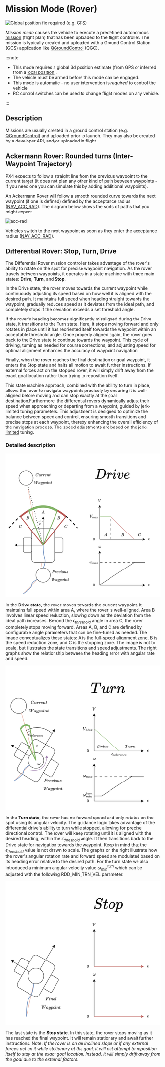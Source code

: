 # Mission Mode (Rover)

<img src="../../assets/site/position_fixed.svg" title="Global position fix required (e.g. GPS)" width="30px" />

_Mission mode_ causes the vehicle to execute a predefined autonomous [mission](../flying/missions.md) (flight plan) that has been uploaded to the flight controller.
The mission is typically created and uploaded with a Ground Control Station (GCS) application like [QGroundControl](https://docs.qgroundcontrol.com/master/en/) (QGC).

:::note

- This mode requires a global 3d position estimate (from GPS or inferred from a [local position](../ros/external_position_estimation.md#enabling-auto-modes-with-a-local-position)).
- The vehicle must be armed before this mode can be engaged.
- This mode is automatic - no user intervention is _required_ to control the vehicle.
- RC control switches can be used to change flight modes on any vehicle.
<!-- - RC stick movement will [by default](#COM_RC_OVERRIDE) change the vehicle to [Position mode](../flight_modes_mc/position.md) unless handling a critical battery failsafe.
  This is true for multicopters and VTOL in MC mode. -->

:::

## Description

Missions are usually created in a ground control station (e.g. [QGroundControl](https://docs.qgroundcontrol.com/master/en/qgc-user-guide/plan_view/plan_view.html)) and uploaded prior to launch.
They may also be created by a developer API, and/or uploaded in flight.

## Ackermann Rover: Rounded turns (Inter-Waypoint Trajectory)

PX4 expects to follow a straight line from the previous waypoint to the current target (it does not plan any other kind of path between waypoints - if you need one you can simulate this by adding additional waypoints).

An Ackermann Rover will follow a smooth rounded curve towards the next waypoint (if one is defined) defined by the acceptance radius ([NAV_ACC_RAD](../advanced_config/parameter_reference.md#NAV_ACC_RAD)).
The diagram below shows the sorts of paths that you might expect.

![acc-rad](../../assets/flying/acceptance_radius_mission.png)

Vehicles switch to the next waypoint as soon as they enter the acceptance radius ([NAV_ACC_RAD](../advanced_config/parameter_reference.md#NAV_ACC_RAD)).

## Differential Rover: Stop, Turn, Drive 

<!-- The Differential Rover mission controller exploits the rover's capability to turn in place for precise waypoint navigation. Upon reaching a waypoint, it halts and orients itself directly towards the next waypoint before commencing movement. This method enhances the accuracy of the navigation by ensuring the rover is properly aligned before moving towards the next target.

The rover operates within a state machine framework, encompassing drive, turn, and stop (reached goal) states. As the rover travels between waypoints, its speed is continuously adjusted to maintain optimal alignment with its intended path. If the rover's heading deviates from the direct line to the waypoint, it will systematically reduce speed to allow for minor directional adjustments. In instances of significant misalignment, the rover will enter the turn state, coming to a stop and pivoting on the spot to realign itself with the waypoint. This ensures a sharp and accurate approach to waypoint navigation. Upon successfully reaching a waypoint, the rover transitions to the stop state, reflecting its precise navigation capability. -->

The Differential Rover mission controller takes advantage of the rover's ability to rotate on the spot for precise waypoint navigation. As the rover travels between waypoints, it operates in a state machine with three main states: **Drive**, **Turn**, and **Stop**.

In the Drive state, the rover moves towards the current waypoint while continuously adjusting its speed based on how well it is aligned with the desired path. It maintains full speed when heading straight towards the waypoint, gradually reduces speed as it deviates from the ideal path, and completely stops if the deviation exceeds a set threshold angle.

If the rover's heading becomes significantly misaligned during the Drive state, it transitions to the Turn state. Here, it stops moving forward and only rotates in place until it has reoriented itself towards the waypoint within an acceptable threshold angle. Once properly aligned again, the rover goes back to the Drive state to continue towards the waypoint. This cycle of driving, turning as needed for course corrections, and adjusting speed for optimal alignment enhances the accuracy of waypoint navigation.

Finally, when the rover reaches the final destination or goal waypoint, it enters the Stop state and halts all motion to await further instructions. If external forces act on the stopped rover, it will simply drift away from the exact goal location rather than trying to reposition itself.

This state machine approach, combined with the ability to turn in place, allows the rover to navigate waypoints precisely by ensuring it is well-aligned before moving and can stop exactly at the goal destination.Furthermore, the differential rovers dynamically adjust their speed when approaching or departing from a waypoint, guided by jerk-limited tuning parameters. This adjustment is designed to optimize the balance between speed and control, ensuring smooth transitions and precise stops at each waypoint, thereby enhancing the overall efficiency of the navigation process. The speed adjustments are based on the [jerk-limited](../config_mc/mc_jerk_limited_type_trajectory.md#auto-mode) tuning.


### Detailed description

![Drive State](../../assets/flight_modes/mission_drive_differential_rover_new.png)

<!-- In the Drive state, the rover drives towards the current waypoint. Full speed is maintained within area A, where the rover is well-aligned. Area B involves linear speed interpolation, reducing speed as deviation increases. Beyond the $epsilon_{threshold}$ in area C, the rover halts. Areas A, B, and C are defined by angle parameters that can be fine-tuned as needed.

The image conceptualizes these states: A is full-speed alignment, B is the speed reduction zone, and C is the stopping zone. It's not to scale, but illustrates the state transitions and speed adjustments. -->

In the **Drive state**, the rover moves towards the current waypoint. It maintains full speed within area A, where the rover is well-aligned. Area B involves linear speed reduction, slowing down as the deviation from the ideal path increases. Beyond the $\epsilon_{threshold}$ angle in area C, the rover completely stops moving forward. Areas A, B, and C are defined by configurable angle parameters that can be fine-tuned as needed. The image conceptualizes these states: A is the full-speed alignment zone, B is the speed reduction zone, and C is the stopping zone. The image is not to scale, but illustrates the state transitions and speed adjustments. The right graphs show the relationship between the heading error with angular rate and speed. 

![Turn State](../../assets/flight_modes/mission_turn_differential_rover_new.png)

<!-- In the Turn state, the rover has no forward speed and only angular velocity to turn on the spot. The guidance logic utilizes the differential drive's ability to turn on the stop, allowing for precise directional control. The rover will rotate until it is aligned with the desired heading and under the $\epsilon_{threshold}$. This then leads to it transitions back to the Drive state for waypoint navigation. Keep in mind the $\epsilon_{threshold}$ is not drawn to scale and can be configured with the ... parameter.  -->

In the **Turn state**, the rover has no forward speed and only rotates on the spot using its angular velocity. The guidance logic takes advantage of the differential drive's ability to turn while stopped, allowing for precise directional control. The rover will keep rotating until it is aligned with the desired heading, within the $\epsilon_{threshold}$ angle. It then transitions back to the Drive state for navigation towards the waypoint. Keep in mind that the $\epsilon_{threshold}$ value is not drawn to scale. The graphs on the right illustrate how the rover's angular rotation rate and forward speed are modulated based on its heading error relative to the desired path. For the turn state we also introduced a minimum angular velocity value $\omega^{turn}_{min}$ which can be adjusted with the following RDD_MIN_TRN_VEL parameter.

![Stop State](../../assets/flight_modes/mission_stop_differential_rover_new.png)

The last state is the **Stop state**. In this state, the rover stops moving as it has reached the final waypoint. It will remain stationary and await further instructions. Note: *If the rover is on an inclined slope or if any external forces act on it while stationary at the goal, it will not attempt to reposition itself to stay at the exact goal location. Instead, it will simply drift away from the goal due to the external factors.*